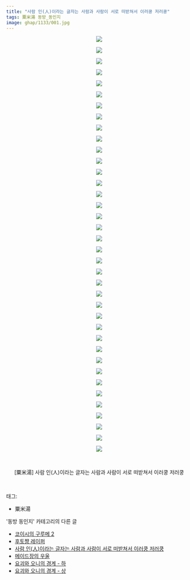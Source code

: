 ```yaml
---
title: "사람 인(人)이라는 글자는 사람과 사람이 서로 떠받쳐서 이러쿵 저러쿵"
tags: 粟米湯 동방_동인지
image: ghap/1133/001.jpg
---
```

<div class="article">
<p style="text-align: center; clear: none; float: none;"><img src="{{ site.nasurl }}/ghap/1133/001.jpg"/></p>
<p style="text-align: center; clear: none; float: none;"><img src="{{ site.nasurl }}/ghap/1133/002.jpg"/></p>
<p style="text-align: center; clear: none; float: none;"><img src="{{ site.nasurl }}/ghap/1133/003.jpg"/></p>
<p style="text-align: center; clear: none; float: none;"><img src="{{ site.nasurl }}/ghap/1133/004.jpg"/></p>
<p style="text-align: center; clear: none; float: none;"><img src="{{ site.nasurl }}/ghap/1133/005.jpg"/></p>
<p style="text-align: center; clear: none; float: none;"><img src="{{ site.nasurl }}/ghap/1133/006.jpg"/></p>
<p style="text-align: center; clear: none; float: none;"><img src="{{ site.nasurl }}/ghap/1133/007.jpg"/></p>
<p style="text-align: center; clear: none; float: none;"><img src="{{ site.nasurl }}/ghap/1133/008.jpg"/></p>
<p style="text-align: center; clear: none; float: none;"><img src="{{ site.nasurl }}/ghap/1133/009.jpg"/></p>
<p style="text-align: center; clear: none; float: none;"><img src="{{ site.nasurl }}/ghap/1133/010.jpg"/></p>
<p style="text-align: center; clear: none; float: none;"><img src="{{ site.nasurl }}/ghap/1133/011.jpg"/></p>
<p style="text-align: center; clear: none; float: none;"><img src="{{ site.nasurl }}/ghap/1133/012.jpg"/></p>
<p style="text-align: center; clear: none; float: none;"><img src="{{ site.nasurl }}/ghap/1133/013.jpg"/></p>
<p style="text-align: center; clear: none; float: none;"><img src="{{ site.nasurl }}/ghap/1133/014.jpg"/></p>
<p style="text-align: center; clear: none; float: none;"><img src="{{ site.nasurl }}/ghap/1133/015.jpg"/></p>
<p style="text-align: center; clear: none; float: none;"><img src="{{ site.nasurl }}/ghap/1133/016.jpg"/></p>
<p style="text-align: center; clear: none; float: none;"><img src="{{ site.nasurl }}/ghap/1133/017.jpg"/></p>
<p style="text-align: center; clear: none; float: none;"><img src="{{ site.nasurl }}/ghap/1133/018.jpg"/></p>
<p style="text-align: center; clear: none; float: none;"><img src="{{ site.nasurl }}/ghap/1133/019.jpg"/></p>
<p style="text-align: center; clear: none; float: none;"><img src="{{ site.nasurl }}/ghap/1133/020.jpg"/></p>
<p style="text-align: center; clear: none; float: none;"><img src="{{ site.nasurl }}/ghap/1133/021.jpg"/></p>
<p style="text-align: center; clear: none; float: none;"><img src="{{ site.nasurl }}/ghap/1133/022.jpg"/></p>
<p style="text-align: center; clear: none; float: none;"><img src="{{ site.nasurl }}/ghap/1133/023.jpg"/></p>
<p style="text-align: center; clear: none; float: none;"><img src="{{ site.nasurl }}/ghap/1133/024.jpg"/></p>
<p style="text-align: center; clear: none; float: none;"><img src="{{ site.nasurl }}/ghap/1133/025.jpg"/></p>
<p style="text-align: center; clear: none; float: none;"><img src="{{ site.nasurl }}/ghap/1133/026.jpg"/></p>
<p style="text-align: center; clear: none; float: none;"><img src="{{ site.nasurl }}/ghap/1133/027.jpg"/></p>
<p style="text-align: center; clear: none; float: none;"><img src="{{ site.nasurl }}/ghap/1133/028.jpg"/></p>
<p style="text-align: center; clear: none; float: none;"><img src="{{ site.nasurl }}/ghap/1133/029.jpg"/></p>
<p style="text-align: center; clear: none; float: none;"><img src="{{ site.nasurl }}/ghap/1133/030.jpg"/></p>
<p style="text-align: center; clear: none; float: none;"><img src="{{ site.nasurl }}/ghap/1133/031.jpg"/></p>
<p style="text-align: center; clear: none; float: none;"><img src="{{ site.nasurl }}/ghap/1133/032.jpg"/></p>
<p style="text-align: center; clear: none; float: none;"><img src="{{ site.nasurl }}/ghap/1133/033.jpg"/></p>
<p style="text-align: center; clear: none; float: none;"><img src="{{ site.nasurl }}/ghap/1133/034.jpg"/></p>
<p style="text-align: center; clear: none; float: none;"><img src="{{ site.nasurl }}/ghap/1133/035.jpg"/></p>
<p style="text-align: center; clear: none; float: none;"><img src="{{ site.nasurl }}/ghap/1133/036.jpg"/></p>
<p style="text-align: center; clear: none; float: none;"><img src="{{ site.nasurl }}/ghap/1133/037.jpg"/></p>
<p style="text-align: center; clear: none; float: none;"><img src="{{ site.nasurl }}/ghap/1133/038.jpg"/></p>
<p style="text-align: center; clear: none; float: none;"><br/></p>
<p style="text-align: center; clear: none; float: none;">[粟米湯] 사람 인(人)이라는 글자는 사람과 사람이 서로 떠받쳐서 이러쿵 저러쿵</p>
<p><br/></p>
</div><div class="tagTrail">
<p>태그: </p>
<ul>
<li>粟米湯</li>
</ul>
</div><div class="another">
<p>'동방 동인지' 카테고리의 다른 글</p>
<ul>
<li><a href="/2016-07-27-ghap_1135">코이시의 구루메 2</a></li>
<li><a href="/2016-07-27-ghap_1134">후토쨩 레이퍼</a></li>
<li><a href="/2016-07-26-ghap_1133">사람 인(人)이라는 글자는 사람과 사람이 서로 떠받쳐서 이러쿵 저러쿵</a></li>
<li><a href="/2016-07-26-ghap_1131">메이드장의 우울</a></li>
<li><a href="/2016-07-26-ghap_1130">요괴와 오니의 경계 - 하</a></li>
<li><a href="/2016-07-26-ghap_1129">요괴와 오니의 경계 - 상</a></li>
</ul>
</div><div class="cb_module cb_fluid">
<div class="cb_wrt cb_profile">
</div><!-- commentList close -->
</div>